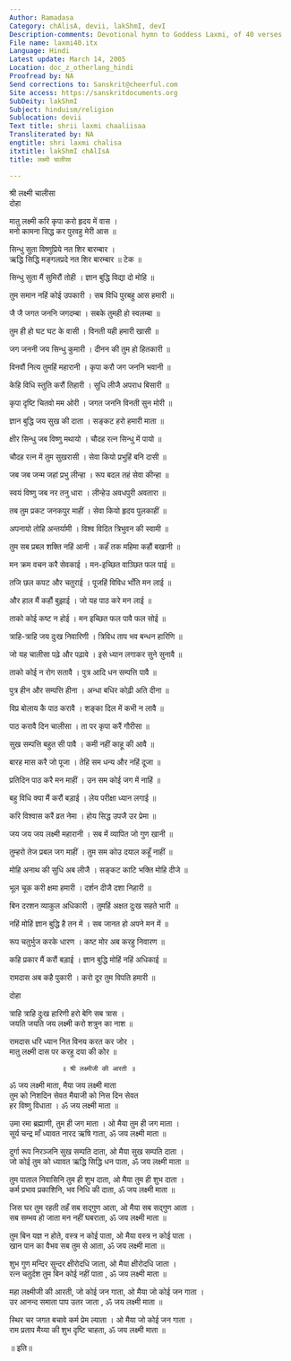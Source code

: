 ```yaml
---
Author: Ramadasa
Category: chAlisA, devii, lakShmI, devI
Description-comments: Devotional hymn to Goddess Laxmi, of 40 verses
File name: laxmi40.itx
Language: Hindi
Latest update: March 14, 2005
Location: doc_z_otherlang_hindi
Proofread by: NA
Send corrections to: Sanskrit@cheerful.com
Site access: https://sanskritdocuments.org
SubDeity: lakShmI
Subject: hinduism/religion
Sublocation: devii
Text title: shrii laxmi chaaliisaa
Transliterated by: NA
engtitle: shri laxmi chalisa
itxtitle: lakShmI chAlIsA
title: लक्ष्मी चालीसा

---
```

  
 श्री लक्ष्मी चालीसा   
दोहा  
  
मातु लक्ष्मी करि कृपा करो हृदय में वास ।  
मनो कामना सिद्ध कर पुरवहु मेरी आस ॥  
  
सिन्धु सुता विष्णुप्रिये नत शिर बारम्बार ।  
ऋद्धि सिद्धि मङ्गलप्रदे नत शिर बारम्बार ॥ टेक ॥  
  
सिन्धु सुता मैं सुमिरौं तोही । ज्ञान बुद्धि विद्या दो मोहि ॥  
  
तुम समान नहिं कोई उपकारी । सब विधि पुरबहु आस हमारी ॥  
  
जै जै जगत जननि जगदम्बा । सबके तुमही हो स्वलम्बा ॥  
  
तुम ही हो घट घट के वासी । विनती यही हमारी खासी ॥  
  
जग जननी जय सिन्धु कुमारी । दीनन की तुम हो हितकारी ॥  
  
विनवौं नित्य तुमहिं महारानी । कृपा करौ जग जननि भवानी ॥  
  
केहि विधि स्तुति करौं तिहारी । सुधि लीजै अपराध बिसारी ॥  
  
कृपा दृष्टि चितवो मम ओरी । जगत जननि विनती सुन मोरी ॥  
  
ज्ञान बुद्धि जय सुख की दाता । सङ्कट हरो हमारी माता ॥  
  
क्षीर सिन्धु जब विष्णु मथायो । चौदह रत्न सिन्धु में पायो ॥  
  
चौदह रत्न में तुम सुखरासी । सेवा कियो प्रभुहिं बनि दासी ॥  
  
जब जब जन्म जहां प्रभु लीन्हा । रूप बदल तहं सेवा कीन्हा ॥  
  
स्वयं विष्णु जब नर तनु धारा । लीन्हेउ अवधपुरी अवतारा ॥  
  
तब तुम प्रकट जनकपुर माहीं । सेवा कियो हृदय पुलकाहीं ॥  
  
अपनायो तोहि अन्तर्यामी । विश्व विदित त्रिभुवन की स्वामी ॥  
  
तुम सब प्रबल शक्ति नहिं आनी । कहँ तक महिमा कहौं बखानी ॥  
  
मन क्रम वचन करै सेवकाई । मन-इच्छित वाञ्छित फल पाई ॥  
  
तजि छल कपट और चतुराई । पूजहिं विविध भाँति मन लाई ॥  
  
और हाल मैं कहौं बुझाई । जो यह पाठ करे मन लाई ॥  
  
ताको कोई कष्ट न होई । मन इच्छित फल पावै फल सोई ॥  
  
त्राहि-त्राहि जय दुःख निवारिणी । त्रिविध ताप भव बन्धन हारिणि ॥  
  
जो यह चालीसा पढ़े और पढ़ावे । इसे ध्यान लगाकर सुने सुनावै ॥  
  
ताको कोई न रोग सतावै । पुत्र आदि धन सम्पत्ति पावै ॥  
  
पुत्र हीन और सम्पत्ति हीना । अन्धा बधिर कोढ़ी अति दीना ॥  
  
विप्र बोलाय कै पाठ करावै । शङ्का दिल में कभी न लावै ॥  
  
पाठ करावै दिन चालीसा । ता पर कृपा करैं गौरीसा ॥  
  
सुख सम्पत्ति बहुत सी पावै । कमी नहीं काहू की आवै ॥  
  
बारह मास करै जो पूजा । तेहि सम धन्य और नहिं दूजा ॥  
  
प्रतिदिन पाठ करै मन माहीं । उन सम कोई जग में नाहिं ॥  
  
बहु विधि क्या मैं करौं बड़ाई । लेय परीक्षा ध्यान लगाई ॥  
  
करि विश्वास करैं व्रत नेमा । होय सिद्ध उपजै उर प्रेमा ॥  
  
जय जय जय लक्ष्मी महारानी । सब में व्यापित जो गुण खानी ॥  
  
तुम्हरो तेज प्रबल जग माहीं । तुम सम कोउ दयाल कहूँ नाहीं ॥  
  
मोहि अनाथ की सुधि अब लीजै । सङ्कट काटि भक्ति मोहि दीजे ॥  
  
भूल चूक करी क्षमा हमारी । दर्शन दीजै दशा निहारी ॥  
  
बिन दरशन व्याकुल अधिकारी । तुमहिं अक्षत दुःख सहते भारी ॥  
  
नहिं मोहिं ज्ञान बुद्धि है तन में । सब जानत हो अपने मन में ॥  
  
रूप चतुर्भुज करके धारण । कष्ट मोर अब करहु निवारण ॥  
  
कहि प्रकार मैं करौं बड़ाई । ज्ञान बुद्धि मोहिं नहिं अधिकाई ॥  
  
रामदास अब कहै पुकारी । करो दूर तुम विपति हमारी ॥  
  
दोहा  
  
त्राहि त्राहि दुःख हारिणी हरो बेगि सब त्रास ।  
जयति जयति जय लक्ष्मी करो शत्रुन का नाश ॥  
  
रामदास धरि ध्यान नित विनय करत कर जोर ।  
मातु लक्ष्मी दास पर करहु दया की कोर ॥  
  
                 ॥ श्री लक्ष्मीजी की आरती ॥  
  
ॐ जय लक्ष्मी माता, मैया जय लक्ष्मी माता  
तुम को निशदिन सेवत मैयाजी को निस दिन सेवत  
हर विष्णु विधाता । ॐ जय लक्ष्मी माता ॥  
  
उमा रमा ब्रह्माणी, तुम ही जग माता । ओ मैया तुम ही जग माता ।  
सूर्य चन्द्र माँ ध्यावत नारद ऋषि गाता, ॐ जय लक्ष्मी माता ॥  
  
दुर्गा रूप निरञ्जनि सुख सम्पति दाता, ओ मैया सुख सम्पति दाता ।  
जो कोई तुम को ध्यावत ऋद्धि सिद्धि धन पाता, ॐ जय लक्ष्मी माता ॥  
  
तुम पाताल निवासिनि तुम ही शुभ दाता, ओ मैया तुम ही शुभ दाता ।  
कर्म प्रभाव प्रकाशिनि, भव निधि की दाता, ॐ जय लक्ष्मी माता ॥  
  
जिस घर तुम रहती तहँ सब सद्गुण आता, ओ मैया सब सद्गुण आता ।  
सब सम्भव हो जाता मन नहीं घबराता, ॐ जय लक्ष्मी माता ॥  
  
तुम बिन यज्ञ न होते, वस्त्र न कोई पाता, ओ मैया वस्त्र न कोई पाता ।  
खान पान का वैभव सब तुम से आता, ॐ जय लक्ष्मी माता ॥  
  
शुभ गुण मन्दिर सुन्दर क्षीरोदधि जाता, ओ मैया क्षीरोदधि जाता ।  
रत्न चतुर्दश तुम बिन कोई नहीं पाता , ॐ जय लक्ष्मी माता ॥  
  
महा लक्ष्मीजी की आरती, जो कोई जन गाता, ओ मैया जो कोई जन गाता ।  
उर आनन्द समाता पाप उतर जाता , ॐ जय लक्ष्मी माता ॥  
  
स्थिर चर जगत बचावे कर्म प्रेम ल्याता । ओ मैया जो कोई जन गाता ।  
राम प्रताप मैय्या की शुभ दृष्टि चाहता, ॐ जय लक्ष्मी माता ॥  
  
॥ इति॥  
  
  
